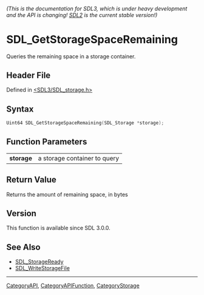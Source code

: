###### (This is the documentation for SDL3, which is under heavy development and the API is changing! [SDL2](https://wiki.libsdl.org/SDL2/) is the current stable version!)
# SDL_GetStorageSpaceRemaining

Queries the remaining space in a storage container.

## Header File

Defined in [<SDL3/SDL_storage.h>](https://github.com/libsdl-org/SDL/blob/main/include/SDL3/SDL_storage.h)

## Syntax

```c
Uint64 SDL_GetStorageSpaceRemaining(SDL_Storage *storage);
```

## Function Parameters

|                 |                              |
| --------------- | ---------------------------- |
| **storage**     | a storage container to query |

## Return Value

Returns the amount of remaining space, in bytes

## Version

This function is available since SDL 3.0.0.

## See Also

- [SDL_StorageReady](SDL_StorageReady)
- [SDL_WriteStorageFile](SDL_WriteStorageFile)

----
[CategoryAPI](CategoryAPI), [CategoryAPIFunction](CategoryAPIFunction), [CategoryStorage](CategoryStorage)

